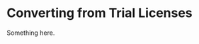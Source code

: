 [title]: # (Converting from Trial Licenses)
[tags]: # (XXX)
[priority]: # (982)
# Converting from Trial Licenses
Something here.

